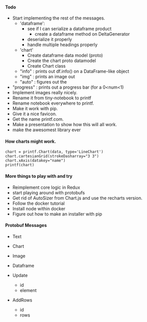 #### Todo

- Start implementing the rest of the messages.
  - 'dataframe':
    - see if I can serialize a dataframe product
      - create a dataframe method on DeltaGenerator
    - deserialize it properly
    - handle multiple headings properly
  - 'chart'
    - Create dataframe data model (proto)
    - Create the chart proto datamodel
    - Create Chart class
  - "info"     : prints out df.info() on a DataFrame-like object
  - "img"      : prints an image out
  - "auto"     : figures out the
- "progress" : prints out a progress bar (for a 0<num<1)
- Implement images really nicely.
- Rename it from tiny-notebook to printf
- Rename notebook everywhere to printf.
- Make it work with pip.
- Give it a nice favicon.
- Get the name printf.com.
- Make a presentation to show how this will all work.
- make the awesomest library ever

#### How charts might work.

```
chart = printf.Chart(data, type='LineChart')
chart.cartesianGrid(strokeDasharray="3 3")
chart.xAxis(datakey="name")
printf(chart)
```

#### More things to play with and try

- Reimplement core logic in Redux
- start playing around with protobufs
- Get rid of AutoSizer from Chart.js and use the recharts version.
- Follow the docker tutorial
- Install node within docker
- Figure out how to make an installer with pip

#### Protobuf Messages

- Text
- Chart
- Image
- Dataframe

- Update
  - id
  - element

- AddRows
  - id
  - rows
